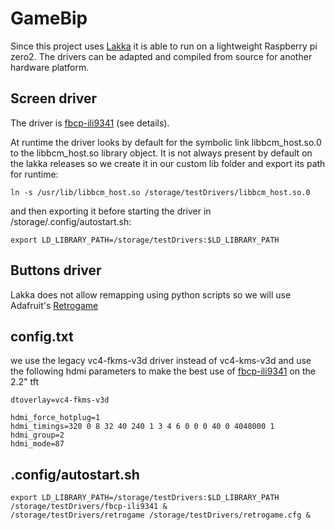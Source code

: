 # GameBip

Since this project uses [Lakka](http://www.lakka.tv/) it is able to run on a lightweight Raspberry pi zero2.
The drivers can be adapted and compiled from source for another hardware platform.

## Screen driver
The driver is [fbcp-ili9341](https://github.com/juj/fbcp-ili9341) (see details).

At runtime the driver looks by default for the symbolic link libbcm_host.so.0 to the libbcm_host.so library object. It is not always present by default on the lakka releases so we create it in our custom lib folder and export its path for runtime:
```shell
ln -s /usr/lib/libbcm_host.so /storage/testDrivers/libbcm_host.so.0
```
and then exporting it before starting the driver in /storage/.config/autostart.sh:
```shell
export LD_LIBRARY_PATH=/storage/testDrivers:$LD_LIBRARY_PATH
```

## Buttons driver
Lakka does not allow remapping using python scripts so we will use Adafruit's [Retrogame](https://github.com/adafruit/Adafruit-Retrogame)

## config.txt
we use the legacy vc4-fkms-v3d driver instead of vc4-kms-v3d and use the following hdmi parameters to make the best use of [fbcp-ili9341](https://github.com/juj/fbcp-ili9341) on the 2.2" tft

```shell
dtoverlay=vc4-fkms-v3d

hdmi_force_hotplug=1
hdmi_timings=320 0 8 32 40 240 1 3 4 6 0 0 0 40 0 4048000 1
hdmi_group=2
hdmi_mode=87

```

## .config/autostart.sh
```shell
export LD_LIBRARY_PATH=/storage/testDrivers:$LD_LIBRARY_PATH
/storage/testDrivers/fbcp-ili9341 &
/storage/testDrivers/retrogame /storage/testDrivers/retrogame.cfg &
```
